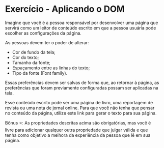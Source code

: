 # Exercício - Aplicando o DOM

Imagine que você é a pessoa responsável por desenvolver uma página que servirá como um leitor de conteúdo escrito em que a pessoa usuária pode escolher as configurações da página.

As pessoas devem ter o poder de alterar:

* Cor de fundo da tela;
* Cor do texto;
* Tamanho da fonte;
* Espaçamento entre as linhas do texto;
* Tipo da fonte (Font family).

Essas preferências devem ser salvas de forma que, ao retornar à página, as preferências que foram previamente configuradas possam ser aplicadas na tela.

Esse conteúdo escrito pode ser uma página de livro, uma reportagem de revista ou uma nota de jornal online. Para que você não tenha que pensar no conteúdo da página, utilize este link para gerar o texto para sua página.

Bônus ⭐️: As propriedades descritas acima são obrigatórias, mas você é livre para adicionar qualquer outra propriedade que julgar válida e que tenha como objetivo a melhora da experiência da pessoa que lê em sua página.